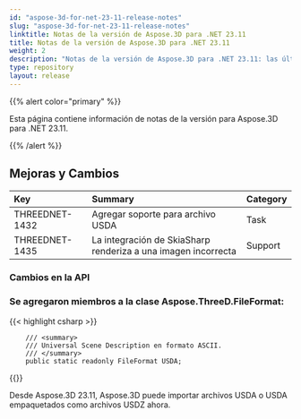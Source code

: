 ```yaml
---
id: "aspose-3d-for-net-23-11-release-notes"
slug: "aspose-3d-for-net-23-11-release-notes"
linktitle: Notas de la versión de Aspose.3D para .NET 23.11
title: Notas de la versión de Aspose.3D para .NET 23.11
weight: 2
description: "Notas de la versión de Aspose.3D para .NET 23.11: las últimas actualizaciones y correcciones."
type: repository
layout: release
---
```


{{% alert color="primary" %}}

Esta página contiene información de notas de la versión para Aspose.3D para .NET 23.11.

{{% /alert %}}
## **Mejoras y Cambios**

|**Key**|**Summary**|**Category**|
| :- | :- | :- |
| THREEDNET-1432 | Agregar soporte para archivo USDA | Task |
| THREEDNET-1435 | La integración de SkiaSharp renderiza a una imagen incorrecta | Support |


### Cambios en la API


### Se agregaron miembros a la clase **Aspose.ThreeD.FileFormat**:

{{< highlight csharp >}}

        /// <summary>
        /// Universal Scene Description en formato ASCII.
        /// </summary>
        public static readonly FileFormat USDA;

{{</highlight>}}


Desde Aspose.3D 23.11, Aspose.3D puede importar archivos USDA o USDA empaquetados como archivos USDZ ahora.